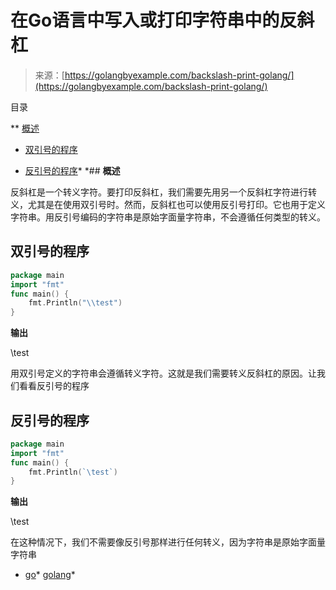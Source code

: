 <!--yml

分类：未分类

日期：2024-10-13 06:35:09

-->

# 在Go语言中写入或打印字符串中的反斜杠

> 来源：[https://golangbyexample.com/backslash-print-golang/](https://golangbyexample.com/backslash-print-golang/)

目录

**   [概述](#Overview "Overview")

+   [双引号的程序](#Program_for_double_quotes "Program for double quotes")

+   [反引号的程序](#Program_for_back_quotes "Program for back quotes")*  *## **概述**

反斜杠是一个转义字符。要打印反斜杠，我们需要先用另一个反斜杠字符进行转义，尤其是在使用双引号时。然而，反斜杠也可以使用反引号打印。它也用于定义字符串。用反引号编码的字符串是原始字面量字符串，不会遵循任何类型的转义。

## **双引号的程序**

```go
package main
import "fmt"
func main() {
    fmt.Println("\\test")
}
```

**输出**

\test

用双引号定义的字符串会遵循转义字符。这就是我们需要转义反斜杠的原因。让我们看看反引号的程序

## **反引号的程序**

```go
package main
import "fmt"
func main() {
    fmt.Println(`\test`)
}
```

**输出**

\test

在这种情况下，我们不需要像反引号那样进行任何转义，因为字符串是原始字面量字符串

+   [go](https://golangbyexample.com/tag/go/)*   [golang](https://golangbyexample.com/tag/golang/)*
